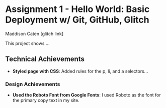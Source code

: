Assignment 1 - Hello World: Basic Deployment w/ Git, GitHub, Glitch
===
Maddison Caten
[glitch link]

This project shows ...

## Technical Achievements
- **Styled page with CSS**: Added rules for the p, li, and a selectors...

### Design Achievements
- **Used the Roboto Font from Google Fonts**: I used Roboto as the font for the primary copy text in my site.
